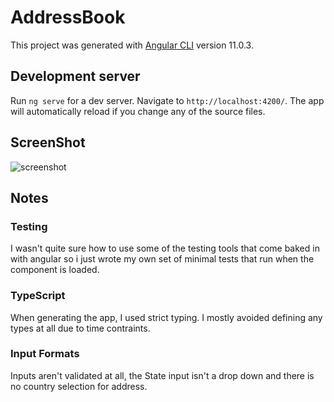 # AddressBook

This project was generated with [Angular CLI](https://github.com/angular/angular-cli) version 11.0.3.

## Development server

Run `ng serve` for a dev server. Navigate to `http://localhost:4200/`. The app will automatically reload if you change any of the source files.

## ScreenShot

![screenshot](https://i.imgur.com/TR99nkq.png)

## Notes

### Testing

I wasn't quite sure how to use some of the testing tools that come baked in with angular so i just wrote my own set of minimal tests that run when the component is loaded.

### TypeScript

When generating the app, I used strict typing. I mostly avoided defining any types at all due to time contraints.

### Input Formats

Inputs aren't validated at all, the State input isn't a drop down and there is no country selection for address.
